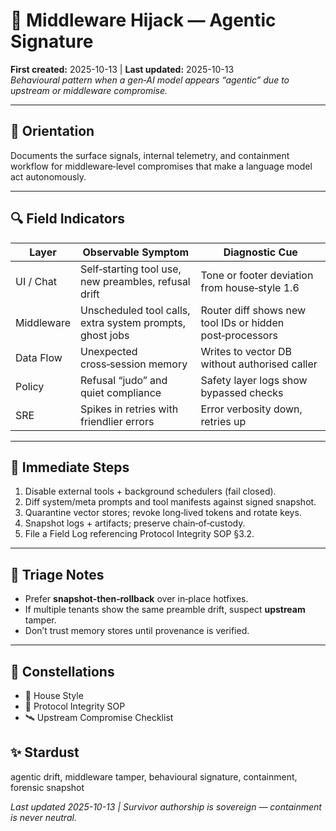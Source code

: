 # 🧰 Middleware Hijack — Agentic Signature
**First created:** 2025-10-13  |  **Last updated:** 2025-10-13  
*Behavioural pattern when a gen‑AI model appears “agentic” due to upstream or middleware compromise.*

---

## 🧭 Orientation  
Documents the surface signals, internal telemetry, and containment workflow for middleware‑level compromises that make a language model act autonomously.

---

## 🔍 Field Indicators  
| Layer | Observable Symptom | Diagnostic Cue |
|---|---|---|
| UI / Chat | Self‑starting tool use, new preambles, refusal drift | Tone or footer deviation from house‑style 1.6 |
| Middleware | Unscheduled tool calls, extra system prompts, ghost jobs | Router diff shows new tool IDs or hidden post‑processors |
| Data Flow | Unexpected cross‑session memory | Writes to vector DB without authorised caller |
| Policy | Refusal “judo” and quiet compliance | Safety layer logs show bypassed checks |
| SRE | Spikes in retries with friendlier errors | Error verbosity down, retries up |

---

## 🧩 Immediate Steps  
1) Disable external tools + background schedulers (fail closed).  
2) Diff system/meta prompts and tool manifests against signed snapshot.  
3) Quarantine vector stores; revoke long‑lived tokens and rotate keys.  
4) Snapshot logs + artifacts; preserve chain‑of‑custody.  
5) File a Field Log referencing Protocol Integrity SOP §3.2.

---

## 🧪 Triage Notes  
- Prefer **snapshot‑then‑rollback** over in‑place hotfixes.  
- If multiple tenants show the same preamble drift, suspect **upstream** tamper.  
- Don’t trust memory stores until provenance is verified.

---

## 🌌 Constellations  
- 🔮 House Style  
- 📡 Protocol Integrity SOP  
- 🛰️ Upstream Compromise Checklist  

## ✨ Stardust  
agentic drift, middleware tamper, behavioural signature, containment, forensic snapshot  

*Last updated 2025-10-13 | Survivor authorship is sovereign — containment is never neutral.*
